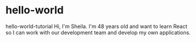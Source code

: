 # hello-world
hello-world-tutorial
Hi, I'm Sheila. I'm 48 years old and want to learn React so I can work with our development team and develop my own applications. 
